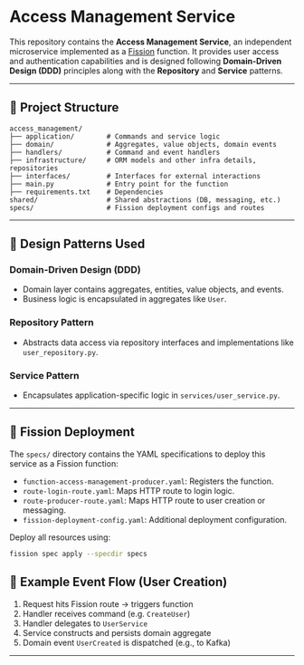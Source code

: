 
# Access Management Service

This repository contains the **Access Management Service**, an independent microservice implemented as a [Fission](https://fission.io/) function. It provides user access and authentication capabilities and is designed following **Domain-Driven Design (DDD)** principles along with the **Repository** and **Service** patterns.

---

## 📁 Project Structure

```
access_management/
├── application/        # Commands and service logic
├── domain/             # Aggregates, value objects, domain events
├── handlers/           # Command and event handlers
├── infrastructure/     # ORM models and other infra details, repositories
├── interfaces/         # Interfaces for external interactions
├── main.py             # Entry point for the function
├── requirements.txt    # Dependencies
shared/                 # Shared abstractions (DB, messaging, etc.)
specs/                  # Fission deployment configs and routes
```

---

## 🧠 Design Patterns Used

### Domain-Driven Design (DDD)

* Domain layer contains aggregates, entities, value objects, and events.
* Business logic is encapsulated in aggregates like `User`.

### Repository Pattern

* Abstracts data access via repository interfaces and implementations like `user_repository.py`.

### Service Pattern

* Encapsulates application-specific logic in `services/user_service.py`.

---

## 🚀 Fission Deployment

The `specs/` directory contains the YAML specifications to deploy this service as a Fission function:

* `function-access-management-producer.yaml`: Registers the function.
* `route-login-route.yaml`: Maps HTTP route to login logic.
* `route-producer-route.yaml`: Maps HTTP route to user creation or messaging.
* `fission-deployment-config.yaml`: Additional deployment configuration.

Deploy all resources using:

```bash
fission spec apply --specdir specs
```

## 📄 Example Event Flow (User Creation)

1. Request hits Fission route → triggers function
2. Handler receives command (e.g. `CreateUser`)
3. Handler delegates to `UserService`
4. Service constructs and persists domain aggregate
5. Domain event `UserCreated` is dispatched (e.g., to Kafka)

---
